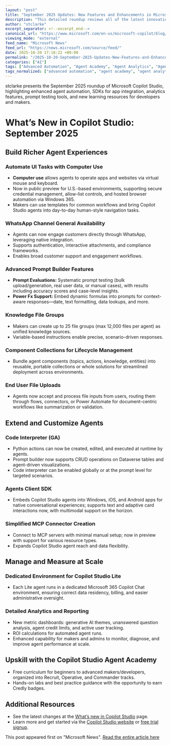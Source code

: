 ```yaml
---
layout: "post"
title: "September 2025 Updates: New Features and Enhancements in Microsoft Copilot Studio"
description: "This detailed roundup reviews all of the latest innovations released to Microsoft Copilot Studio in September 2025. Covered topics include new automation tools, expanded integration options, analytics features, agent management improvements, a free learning academy, and various ways developers and makers can build, extend, and monitor Copilot agents using advanced AI-driven capabilities. The content is especially relevant for professionals building custom agents, crafting prompt logic, embedding Copilot into business apps, and leveraging Microsoft’s cloud ecosystem."
author: "stclarke"
excerpt_separator: <!--excerpt_end-->
canonical_url: "https://www.microsoft.com/en-us/microsoft-copilot/blog/copilot-studio/whats-new-in-copilot-studio-september-2025/"
viewing_mode: "external"
feed_name: "Microsoft News"
feed_url: "https://news.microsoft.com/source/feed/"
date: 2025-10-20 17:18:22 +00:00
permalink: "/2025-10-20-September-2025-Updates-New-Features-and-Enhancements-in-Microsoft-Copilot-Studio.html"
categories: ["AI"]
tags: ["Advanced Automation", "Agent Academy", "Agent Analytics", "Agent Lifecycle Management", "AI", "AI Agents", "Company News", "Copilot Studio", "Dataverse", "File Upload", "MCP Connectors", "Microsoft 365", "News", "Power Fx", "Power Platform", "Prompt Engineering", "Python Code Interpreter", "SDK Integration", "WhatsApp Integration", "Windows 365"]
tags_normalized: ["advanced automation", "agent academy", "agent analytics", "agent lifecycle management", "ai", "ai agents", "company news", "copilot studio", "dataverse", "file upload", "mcp connectors", "microsoft 365", "news", "power fx", "power platform", "prompt engineering", "python code interpreter", "sdk integration", "whatsapp integration", "windows 365"]
---
```


stclarke presents the September 2025 roundup of Microsoft Copilot Studio, highlighting enhanced agent automation, SDKs for app integration, analytics features, prompt testing tools, and new learning resources for developers and makers.<!--excerpt_end-->

# What’s New in Copilot Studio: September 2025

## Build Richer Agent Experiences

### Automate UI Tasks with Computer Use

- **Computer use** allows agents to operate apps and websites via virtual mouse and keyboard.
- Now in public preview for U.S.-based environments, supporting secure credential management, allow-list controls, and hosted browser automation via Windows 365.
- Makers can use templates for common workflows and bring Copilot Studio agents into day-to-day human-style navigation tasks.

### WhatsApp Channel General Availability

- Agents can now engage customers directly through WhatsApp, leveraging native integration.
- Supports authentication, interactive attachments, and compliance frameworks.
- Enables broad customer support and engagement workflows.

### Advanced Prompt Builder Features

- **Prompt Evaluations:** Systematic prompt testing (bulk upload/generation, real user data, or manual cases), with results including accuracy scores and case-level insights.
- **Power Fx Support:** Embed dynamic formulas into prompts for context-aware responses—date, text formatting, data lookups, and more.

### Knowledge File Groups

- Makers can create up to 25 file groups (max 12,000 files per agent) as unified knowledge sources.
- Variable-based instructions enable precise, scenario-driven responses.

### Component Collections for Lifecycle Management

- Bundle agent components (topics, actions, knowledge, entities) into reusable, portable collections or whole solutions for streamlined deployment across environments.

### End User File Uploads

- Agents now accept and process file inputs from users, routing them through flows, connectors, or Power Automate for document-centric workflows like summarization or validation.

## Extend and Customize Agents

### Code Interpreter (GA)

- Python actions can now be created, edited, and executed at runtime by agents.
- Prompt builder now supports CRUD operations on Dataverse tables and agent-driven visualizations.
- Code interpreter can be enabled globally or at the prompt level for targeted scenarios.

### Agents Client SDK

- Embeds Copilot Studio agents into Windows, iOS, and Android apps for native conversational experiences; supports text and adaptive card interactions now, with multimodal support on the horizon.

### Simplified MCP Connector Creation

- Connect to MCP servers with minimal manual setup; now in preview with support for various resource types.
- Expands Copilot Studio agent reach and data flexibility.

## Manage and Measure at Scale

### Dedicated Environment for Copilot Studio Lite

- Each Lite agent runs in a dedicated Microsoft 365 Copilot Chat environment, ensuring correct data residency, billing, and easier administrative oversight.

### Detailed Analytics and Reporting

- New metric dashboards: generative AI themes, unanswered question analysis, agent credit limits, and active user tracking.
- ROI calculations for automated agent runs.
- Enhanced capability for makers and admins to monitor, diagnose, and improve agent performance at scale.

## Upskill with the Copilot Studio Agent Academy

- Free curriculum for beginners to advanced makers/developers, organized into Recruit, Operative, and Commander tracks.
- Hands-on labs and best practice guidance with the opportunity to earn Credly badges.

## Additional Resources

- See the latest changes at the [What’s new in Copilot Studio](https://learn.microsoft.com/en-us/microsoft-copilot-studio/whats-new) page.
- Learn more and get started via the [Copilot Studio website](https://aka.ms/CopilotStudio) or [free trial signup](https://aka.ms/TryCopilotStudio).

This post appeared first on "Microsoft News". [Read the entire article here](https://www.microsoft.com/en-us/microsoft-copilot/blog/copilot-studio/whats-new-in-copilot-studio-september-2025/)
